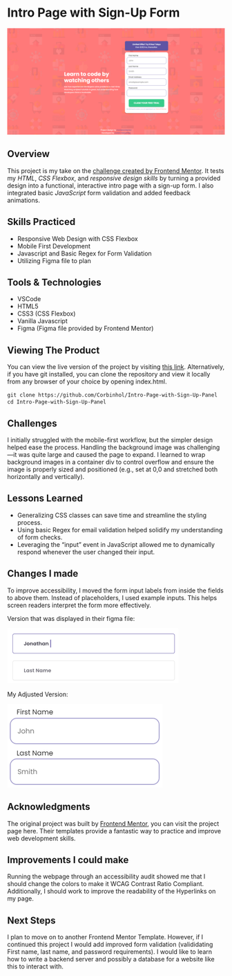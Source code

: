 # Intro Page with Sign-Up Form
![Preview Of Webpage](./readme/full-page-preview.png)

## Overview
This project is my take on the [challenge created by Frontend Mentor](https://www.frontendmentor.io/challenges/intro-component-with-signup-form-5cf91bd49edda32581d28fd1). It tests my *HTML*, *CSS Flexbox*, and *responsive design skills* by turning a provided design into a functional, interactive intro page with a sign-up form. I also integrated basic *JavaScript* form validation and added feedback animations.



## Skills Practiced
- Responsive Web Design with CSS Flexbox
- Mobile First Development
- Javascript and Basic Regex for Form Validation
- Utilizing Figma file to plan

## Tools & Technologies
- VSCode
- HTML5
- CSS3 (CSS Flexbox)
- Vanilla Javascript
- Figma (Figma file provided by Frontend Mentor)

## Viewing The Product
You can view the live version of the project by visiting [this link](https://corbinhol.github.io/Intro-Page-with-Sign-Up-Panel/). Alternatively, if you have git installed, you can clone the repository and view it locally from any browser of your choice by opening index.html.
```
git clone https://github.com/Corbinhol/Intro-Page-with-Sign-Up-Panel
cd Intro-Page-with-Sign-Up-Panel
```
## Challenges
I initially struggled with the mobile-first workflow, but the simpler design helped ease the process. Handling the background image was challenging—it was quite large and caused the page to expand. I learned to wrap background images in a container div to control overflow and ensure the image is properly sized and positioned (e.g., set at 0,0 and stretched both horizontally and vertically).

## Lessons Learned
- Generalizing CSS classes can save time and streamline the styling process.
- Using basic Regex for email validation helped solidify my understanding of form checks.
- Leveraging the “input” event in JavaScript allowed me to dynamically respond whenever the user changed their input.

## Changes I made
To improve accessibility, I moved the form input labels from inside the fields to above them. Instead of placeholders, I used example inputs. This helps screen readers interpret the form more effectively.

Version that was displayed in their figma file:

![Image of what was on figma file](./readme/what-they-wanted.png)

My Adjusted Version:

![What I made instead](./readme/What-I-Made.png)

## Acknowledgments
The original project was built by [Frontend Mentor](https://www.frontendmentor.io/home), you can visit the project page here. Their templates provide a fantastic way to practice and improve web development skills.

## Improvements I could make
Running the webpage through an accessibility audit showed me that I should change the colors to make it WCAG Contrast Ratio Compliant. Additionally, I should work to improve the readability of the Hyperlinks on my page.

## Next Steps
I plan to move on to another Frontend Mentor Template. However, if I continued this project I would add improved form validation (valididating First name, last name, and password requirements). I would like to learn how to write a backend server and possibly a database for a website like this to interact with.





